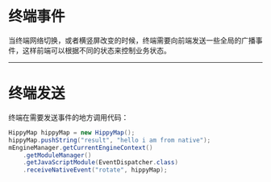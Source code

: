 # 终端事件

当终端网络切换，或者横竖屏改变的时候，终端需要向前端发送一些全局的广播事件，这样前端可以根据不同的状态来控制业务状态。

---

# 终端发送

终端在需要发送事件的地方调用代码：

```java
HippyMap hippyMap = new HippyMap();
hippyMap.pushString("result", "hello i am from native");
mEngineManager.getCurrentEngineContext()
    .getModuleManager()
    .getJavaScriptModule(EventDispatcher.class)
    .receiveNativeEvent("rotate", hippyMap);
```
